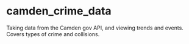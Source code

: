 # camden_crime_data

Taking data from the Camden gov API, and viewing trends and events. Covers types of crime and collisions. 
